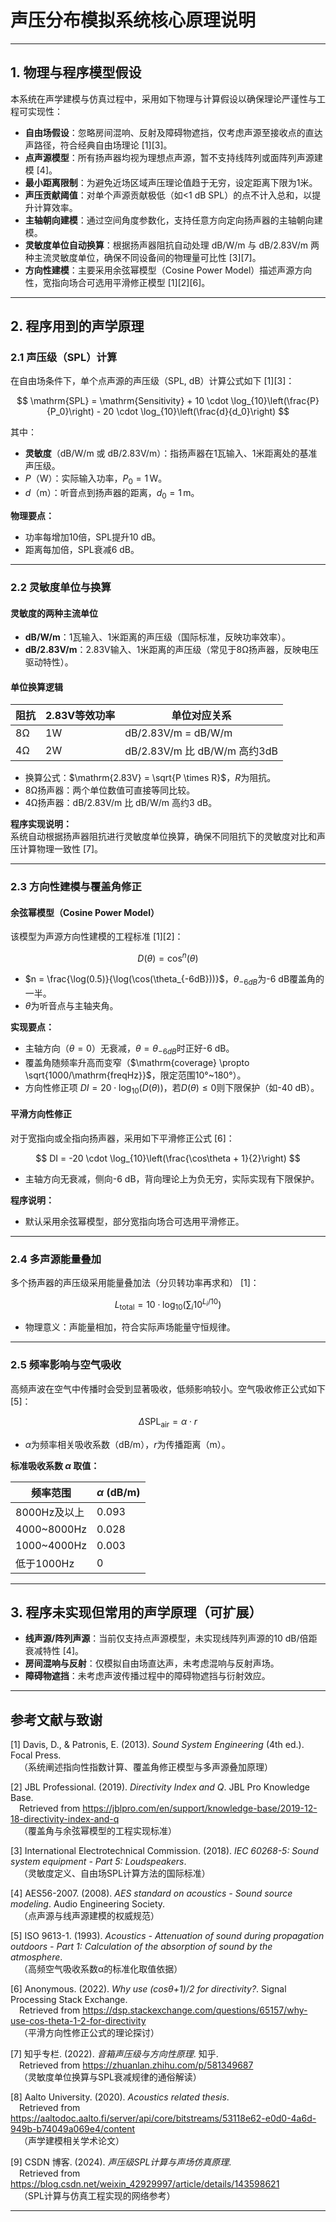 # 声压分布模拟系统核心原理说明

---

## 1. 物理与程序模型假设

本系统在声学建模与仿真过程中，采用如下物理与计算假设以确保理论严谨性与工程可实现性：

- **自由场假设**：忽略房间混响、反射及障碍物遮挡，仅考虑声源至接收点的直达声路径，符合经典自由场理论 [1][3]。
- **点声源模型**：所有扬声器均视为理想点声源，暂不支持线阵列或面阵列声源建模 [4]。
- **最小距离限制**：为避免近场区域声压理论值趋于无穷，设定距离下限为1米。
- **声压贡献阈值**：对单个声源贡献极低（如<1 dB SPL）的点不计入总和，以提升计算效率。
- **主轴朝向建模**：通过空间角度参数化，支持任意方向定向扬声器的主轴朝向建模。
- **灵敏度单位自动换算**：根据扬声器阻抗自动处理 dB/W/m 与 dB/2.83V/m 两种主流灵敏度单位，确保不同设备间的物理量可比性 [3][7]。
- **方向性建模**：主要采用余弦幂模型（Cosine Power Model）描述声源方向性，宽指向场合可选用平滑修正模型 [1][2][6]。

---

## 2. 程序用到的声学原理

### 2.1 声压级（SPL）计算

在自由场条件下，单个点声源的声压级（SPL, dB）计算公式如下 [1][3]：

$$
\mathrm{SPL} = \mathrm{Sensitivity} + 10 \cdot \log_{10}\left(\frac{P}{P_0}\right) - 20 \cdot \log_{10}\left(\frac{d}{d_0}\right)
$$

其中：

- **灵敏度**（dB/W/m 或 dB/2.83V/m）：指扬声器在1瓦输入、1米距离处的基准声压级。
- $P$（W）：实际输入功率，$P_0 = 1\,\mathrm{W}$。
- $d$（m）：听音点到扬声器的距离，$d_0 = 1\,\mathrm{m}$。

**物理要点：**
- 功率每增加10倍，SPL提升10 dB。
- 距离每加倍，SPL衰减6 dB。

---

### 2.2 灵敏度单位与换算

#### 灵敏度的两种主流单位

- **dB/W/m**：1瓦输入、1米距离的声压级（国际标准，反映功率效率）。
- **dB/2.83V/m**：2.83V输入、1米距离的声压级（常见于8Ω扬声器，反映电压驱动特性）。

#### 单位换算逻辑

| 阻抗 | 2.83V等效功率 | 单位对应关系 |
|------|---------------|--------------|
| 8Ω   | 1W            | dB/2.83V/m = dB/W/m |
| 4Ω   | 2W            | dB/2.83V/m 比 dB/W/m 高约3dB |

- 换算公式：$\mathrm{2.83V} = \sqrt{P \times R}$，$R$为阻抗。
- 8Ω扬声器：两个单位数值可直接等同比较。
- 4Ω扬声器：dB/2.83V/m 比 dB/W/m 高约3 dB。

**程序实现说明：**  
系统自动根据扬声器阻抗进行灵敏度单位换算，确保不同阻抗下的灵敏度对比和声压计算物理一致性 [7]。

---

### 2.3 方向性建模与覆盖角修正

#### 余弦幂模型（Cosine Power Model）

该模型为声源方向性建模的工程标准 [1][2]：

$$
D(\theta) = \cos^n(\theta)
$$

- $n = \frac{\log(0.5)}{\log(\cos(\theta_{-6dB}))}$，$\theta_{-6dB}$为-6 dB覆盖角的一半。
- $\theta$为听音点与主轴夹角。

**实现要点：**
- 主轴方向（$\theta=0$）无衰减，$\theta=\theta_{-6dB}$时正好-6 dB。
- 覆盖角随频率升高而变窄（$\mathrm{coverage} \propto \sqrt{1000/\mathrm{freqHz}}$，限定范围10°~180°）。
- 方向性修正项 $DI = 20 \cdot \log_{10}(D(\theta))$，若$D(\theta)\leq0$则下限保护（如-40 dB）。

#### 平滑方向性修正

对于宽指向或全指向扬声器，采用如下平滑修正公式 [6]：

$$
DI = -20 \cdot \log_{10}\left(\frac{\cos\theta + 1}{2}\right)
$$

- 主轴方向无衰减，侧向-6 dB，背向理论上为负无穷，实际实现有下限保护。

**程序说明：**
- 默认采用余弦幂模型，部分宽指向场合可选用平滑修正。

---

### 2.4 多声源能量叠加

多个扬声器的声压级采用能量叠加法（分贝转功率再求和） [1]：

$$
L_{\mathrm{total}} = 10 \cdot \log_{10}\left(\sum_{i} 10^{L_i/10}\right)
$$

- 物理意义：声能量相加，符合实际声场能量守恒规律。

---

### 2.5 频率影响与空气吸收

高频声波在空气中传播时会受到显著吸收，低频影响较小。空气吸收修正公式如下 [5]：

$$
\Delta \mathrm{SPL}_{\mathrm{air}} = \alpha \cdot r
$$

- $\alpha$为频率相关吸收系数（dB/m），$r$为传播距离（m）。

**标准吸收系数 $\alpha$ 取值：**

| 频率范围         | $\alpha$ (dB/m) |
|------------------|-----------------|
| 8000Hz及以上     | 0.093           |
| 4000~8000Hz      | 0.028           |
| 1000~4000Hz      | 0.003           |
| 低于1000Hz       | 0               |

---

## 3. 程序未实现但常用的声学原理（可扩展）

- **线声源/阵列声源**：当前仅支持点声源模型，未实现线阵列声源的10 dB/倍距衰减特性 [4]。
- **房间混响与反射**：仅模拟自由场直达声，未考虑混响与反射声场。
- **障碍物遮挡**：未考虑声波传播过程中的障碍物遮挡与衍射效应。

---

## 参考文献与致谢

[1] Davis, D., & Patronis, E. (2013). *Sound System Engineering* (4th ed.). Focal Press.  
 （系统阐述指向性指数计算、覆盖角修正模型与多声源叠加原理）

[2] JBL Professional. (2019). *Directivity Index and Q*. JBL Pro Knowledge Base.  
 Retrieved from https://jblpro.com/en/support/knowledge-base/2019-12-18-directivity-index-and-q  
 （覆盖角与余弦幂模型的工程实现标准）

[3] International Electrotechnical Commission. (2018). *IEC 60268-5: Sound system equipment - Part 5: Loudspeakers*.  
 （灵敏度定义、自由场SPL计算方法的国际标准）

[4] AES56-2007. (2008). *AES standard on acoustics - Sound source modeling*. Audio Engineering Society.  
 （点声源与线声源建模的权威规范）

[5] ISO 9613-1. (1993). *Acoustics - Attenuation of sound during propagation outdoors - Part 1: Calculation of the absorption of sound by the atmosphere*.  
 （高频空气吸收系数α的标准化取值依据）

[6] Anonymous. (2022). *Why use (cosθ+1)/2 for directivity?*. Signal Processing Stack Exchange.  
 Retrieved from https://dsp.stackexchange.com/questions/65157/why-use-cos-theta-1-2-for-directivity  
 （平滑方向性修正公式的理论探讨）

[7] 知乎专栏. (2022). *音箱声压级与方向性原理*. 知乎.  
 Retrieved from https://zhuanlan.zhihu.com/p/581349687  
 （灵敏度单位换算与SPL衰减规律的通俗解读）

[8] Aalto University. (2020). *Acoustics related thesis*.  
 Retrieved from https://aaltodoc.aalto.fi/server/api/core/bitstreams/53118e62-e0d0-4a6d-949b-b74049a069e4/content  
 （声学建模相关学术论文）

[9] CSDN 博客. (2024). *声压级SPL计算与声场仿真原理*.  
 Retrieved from https://blog.csdn.net/weixin_42929997/article/details/143598621  
 （SPL计算与仿真工程实现的网络参考）

---
